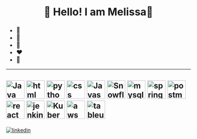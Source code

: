 # <h1 align="center"> 💛 Hello! I am Melissa💛 </h1>

<h3 align ="left"> 
 <ul>
<li>🤍</li>
<li>🤎</li>
<li>💙</li>
<li>❤️</li>
<li>💚</li> 
  </ul></h3>

------
<img src="https://upload.wikimedia.org/wikipedia/en/thumb/3/30/Java_programming_language_logo.svg/320px-Java_programming_language_logo.svg.png" alt="Java Logo" width="50" height="50"> <img src="https://www.w3.org/html/logo/img/mark-word-icon.png" alt="html" width="50" height="50"> <img src="https://www.python.org/static/community_logos/python-logo.png" alt="python logot" width="50" height="50"> <img src="https://upload.wikimedia.org/wikipedia/commons/thumb/d/d5/CSS3_logo_and_wordmark.svg/544px-CSS3_logo_and_wordmark.svg.png" alt="css logo" width="50" height="50"> <img src="https://upload.wikimedia.org/wikipedia/commons/thumb/6/6a/JavaScript-logo.png/900px-JavaScript-logo.png?20120221235433" alt="Javascript logo" width="50" height="50"> <img src="https://companieslogo.com/img/orig/SNOW-35164165.png?t=1634190631" alt="Snowflake logo" width="50" height="50"> <img src="https://github.com/MelissaaGuz/MelissaaGuz/assets/102260396/3dd1adf4-29a4-4784-ac12-b4abeade148a" alt="mysql logo" width="50" height="50"> <img src="https://img.icons8.com/?size=100&id=90519&format=png" alt="springboot logo" width="50" height="50">
<img src="https://logowik.com/content/uploads/images/postman-api-platform6643.logowik.com.webp" alt="postman logo" width="50" height="50"> <img src="https://cdn4.iconfinder.com/data/icons/logos-3/600/React.js_logo-1024.png" alt="react logo" width="50" height="50"> <img src="https://technology.amis.nl/wp-content/uploads/2018/09/jenkin.png" alt="jenkins logo" width="50" height="50"> <img src="https://upload.wikimedia.org/wikipedia/commons/3/39/Kubernetes_logo_without_workmark.svg" alt="Kubernetes logo" width="50" height="50"> <img src="https://ih1.redbubble.net/image.3917587429.0371/st,small,507x507-pad,600x600,f8f8f8.jpg" alt="aws logo" width="50" height="50"> <img src="https://uploads-ssl.webflow.com/5c8824c3590eda44d6490dcf/6315d8b96f7b0e96cbe4f023_Tableau%2520logo%25402x.webp" alt="tableu logo" width="50" height="50">
---
[![linkedin](https://img.shields.io/badge/linkedin-0A66C2?style=for-the-badge&logo=linkedin&logoColor=white)](https://www.linkedin.com/in/melissa-guzman-92667a22b)
